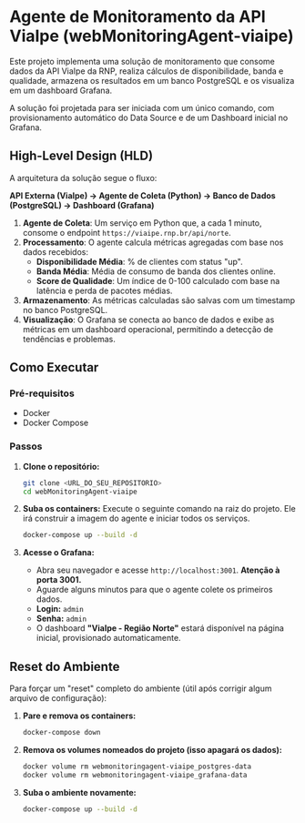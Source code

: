 # Agente de Monitoramento da API ViaIpe (webMonitoringAgent-viaipe)

Este projeto implementa uma solução de monitoramento que consome dados da API ViaIpe da RNP, realiza cálculos de disponibilidade, banda e qualidade, armazena os resultados em um banco PostgreSQL e os visualiza em um dashboard Grafana.

A solução foi projetada para ser iniciada com um único comando, com provisionamento automático do Data Source e de um Dashboard inicial no Grafana.

## High-Level Design (HLD)

A arquitetura da solução segue o fluxo:

**API Externa (ViaIpe) -> Agente de Coleta (Python) -> Banco de Dados (PostgreSQL) -> Dashboard (Grafana)**

1.  **Agente de Coleta**: Um serviço em Python que, a cada 1 minuto, consome o endpoint `https://viaipe.rnp.br/api/norte`.
2.  **Processamento**: O agente calcula métricas agregadas com base nos dados recebidos:
    * **Disponibilidade Média**: % de clientes com status "up".
    * **Banda Média**: Média de consumo de banda dos clientes online.
    * **Score de Qualidade**: Um índice de 0-100 calculado com base na latência e perda de pacotes médias.
3.  **Armazenamento**: As métricas calculadas são salvas com um timestamp no banco PostgreSQL.
4.  **Visualização**: O Grafana se conecta ao banco de dados e exibe as métricas em um dashboard operacional, permitindo a detecção de tendências e problemas.

## Como Executar

### Pré-requisitos

* Docker
* Docker Compose

### Passos

1.  **Clone o repositório:**
    ```bash
    git clone <URL_DO_SEU_REPOSITORIO>
    cd webMonitoringAgent-viaipe
    ```

2.  **Suba os containers:**
    Execute o seguinte comando na raiz do projeto. Ele irá construir a imagem do agente e iniciar todos os serviços.
    ```bash
    docker-compose up --build -d
    ```

3.  **Acesse o Grafana:**
    * Abra seu navegador e acesse `http://localhost:3001`. **Atenção à porta 3001.**
    * Aguarde alguns minutos para que o agente colete os primeiros dados.
    * **Login:** `admin`
    * **Senha:** `admin`
    * O dashboard **"ViaIpe - Região Norte"** estará disponível na página inicial, provisionado automaticamente.

## Reset do Ambiente

Para forçar um "reset" completo do ambiente (útil após corrigir algum arquivo de configuração):

1.  **Pare e remova os containers:**
    ```bash
    docker-compose down
    ```
2.  **Remova os volumes nomeados do projeto (isso apagará os dados):**
    ```bash
    docker volume rm webmonitoringagent-viaipe_postgres-data
    docker volume rm webmonitoringagent-viaipe_grafana-data
    ```
3.  **Suba o ambiente novamente:**
    ```bash
    docker-compose up --build -d
    ```

